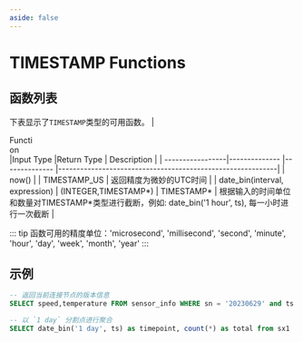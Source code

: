 ```yaml
---
aside: false
---
```


# TIMESTAMP Functions


## 函数列表
下表显示了`TIMESTAMP`类型的可用函数。
|  <div style="width:45px"> Function </div>        |Input Type     |Return Type    |      Description                                           |
|  -----------------|-------------- |-------------- |------------------------------------------------------------|
| now()             | | TIMESTAMP_US   |  返回精度为微妙的UTC时间             |
| date_bin(interval, expression)  |  (INTEGER,TIMESTAMP*)     | TIMESTAMP*   |  根据输入的时间单位和数量对TIMESTAMP*类型进行截断，例如: date_bin('1 hour', ts), 每一小时进行一次截断 |


::: tip
函数可用的精度单位：'microsecond', 'millisecond', 'second', 'minute', 'hour', 'day', 'week', 'month', 'year'
:::    

## 示例
```SQL
-- 返回当前连接节点的版本信息
SELECT speed,temperature FROM sensor_info WHERE sn = '20230629' and ts > NOW() - interval '7 day';

-- 以 `1 day` 分割点进行聚合
SELECT date_bin('1 day', ts) as timepoint, count(*) as total from sx1  group by timepoint;
```
